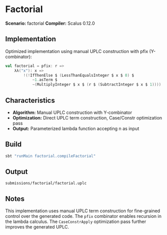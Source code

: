 # Factorial

**Scenario:** factorial
**Compiler:** Scalus 0.12.0

## Implementation

Optimized implementation using manual UPLC construction with pfix (Y-combinator):

```scala
val factorial = pfix: r =>
    λλ("x"): x =>
        !(!IfThenElse $ (LessThanEqualsInteger $ x $ 0) $
            ~1.asTerm $
            ~(MultiplyInteger $ x $ (r $ (SubtractInteger $ x $ 1))))
```

## Characteristics

- **Algorithm:** Manual UPLC construction with Y-combinator
- **Optimization:** Direct UPLC term construction, Case/Constr optimization pass
- **Output:** Parameterized lambda function accepting n as input

## Build

```bash
sbt "runMain factorial.compileFactorial"
```

## Output

`submissions/factorial/factorial.uplc`

## Notes

This implementation uses manual UPLC term construction for fine-grained control over the generated code. The `pfix` combinator enables recursion in the lambda calculus. The `CaseConstrApply` optimization pass further improves the generated UPLC.
